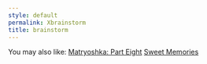 ```yaml
---
style: default
permalink: Xbrainstorm
title: brainstorm
---
```

You may also like:
[Matryoshka: Part Eight](http://scp-wiki.net/matryoshka-eight)
[Sweet Memories](http://scp-wiki.net/sweet-memories)